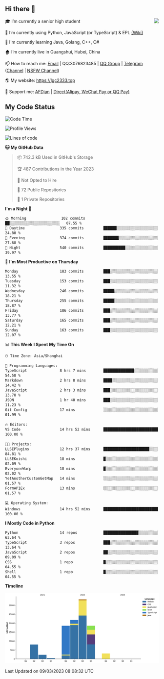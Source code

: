 ## Hi there 👋

<div width="50%">
<img align="right" src="https://readme.lgc2333.top/api?username=lgc2333&show_icons=true" />
</div>

🎓 I’m currently a senior high student

📝 I’m currently using Python, JavaScript (or TypeScript) & EPL [(Wiki)](https://en.wikipedia.org/wiki/Easy_Programming_Language)

📒 I'm currently learning Java, Golang, C++, C#

🏠 I’m currently live in Guangshui, Hubei, China

📫 How to reach me: [Email](mailto:lgc2333@126.com) | QQ:3076823485 | [QQ Group](https://jq.qq.com/?_wv=1027&k=ktwOHdU2) | [Telegram](https://t.me/@lgc2333) ([Channel](https://t.me/stu2333_pd) | [NSFW Channel](https://t.me/stu_collection))

🌎 My website: <https://lgc2333.top>

🤝 Support me: [AFDian](https://afdian.net/@lgc2333) | [Direct(Alipay, WeChat Pay or QQ Pay)](https://s2.loli.net/2022/02/03/MLqe53BjWOAhpcF.png)

## My Code Status

<!--START_SECTION:waka-->
![Code Time](http://img.shields.io/badge/Code%20Time-1%2C092%20hrs%204%20mins-blue)

![Profile Views](http://img.shields.io/badge/Profile%20Views-9-blue)

![Lines of code](https://img.shields.io/badge/From%20Hello%20World%20I%27ve%20Written-96.4%20thousand%20lines%20of%20code-blue)

**🐱 My GitHub Data** 

> 📦 742.3 kB Used in GitHub's Storage 
 > 
> 🏆 487 Contributions in the Year 2023
 > 
> 🚫 Not Opted to Hire
 > 
> 📜 72 Public Repositories 
 > 
> 🔑 1 Private Repositories 
 > 
**I'm a Night 🦉** 

```text
🌞 Morning                102 commits         ██░░░░░░░░░░░░░░░░░░░░░░░   07.55 % 
🌆 Daytime                335 commits         ██████░░░░░░░░░░░░░░░░░░░   24.80 % 
🌃 Evening                374 commits         ███████░░░░░░░░░░░░░░░░░░   27.68 % 
🌙 Night                  540 commits         ██████████░░░░░░░░░░░░░░░   39.97 % 
```
📅 **I'm Most Productive on Thursday** 

```text
Monday                   183 commits         ███░░░░░░░░░░░░░░░░░░░░░░   13.55 % 
Tuesday                  153 commits         ███░░░░░░░░░░░░░░░░░░░░░░   11.32 % 
Wednesday                246 commits         █████░░░░░░░░░░░░░░░░░░░░   18.21 % 
Thursday                 255 commits         █████░░░░░░░░░░░░░░░░░░░░   18.87 % 
Friday                   186 commits         ███░░░░░░░░░░░░░░░░░░░░░░   13.77 % 
Saturday                 165 commits         ███░░░░░░░░░░░░░░░░░░░░░░   12.21 % 
Sunday                   163 commits         ███░░░░░░░░░░░░░░░░░░░░░░   12.07 % 
```


📊 **This Week I Spent My Time On** 

```text
🕑︎ Time Zone: Asia/Shanghai

💬 Programming Languages: 
TypeScript               8 hrs 7 mins        ██████████████░░░░░░░░░░░   54.58 % 
Markdown                 2 hrs 8 mins        ████░░░░░░░░░░░░░░░░░░░░░   14.42 % 
JavaScript               2 hrs 3 mins        ███░░░░░░░░░░░░░░░░░░░░░░   13.78 % 
JSON                     1 hr 40 mins        ███░░░░░░░░░░░░░░░░░░░░░░   11.23 % 
Git Config               17 mins             ░░░░░░░░░░░░░░░░░░░░░░░░░   01.99 % 

🔥 Editors: 
VS Code                  14 hrs 52 mins      █████████████████████████   100.00 % 

🐱‍💻 Projects: 
LLSEPlugins              12 hrs 37 mins      █████████████████████░░░░   84.81 % 
LLSEKoishi               18 mins             █░░░░░░░░░░░░░░░░░░░░░░░░   02.09 % 
EveryoneWarp             18 mins             █░░░░░░░░░░░░░░░░░░░░░░░░   02.02 % 
YetAnotherCustomGetMap   14 mins             ░░░░░░░░░░░░░░░░░░░░░░░░░   01.57 % 
FormAPIEx                13 mins             ░░░░░░░░░░░░░░░░░░░░░░░░░   01.57 % 

💻 Operating System: 
Windows                  14 hrs 52 mins      █████████████████████████   100.00 % 
```

**I Mostly Code in Python** 

```text
Python                   14 repos            ████████████████░░░░░░░░░   63.64 % 
TypeScript               3 repos             ███░░░░░░░░░░░░░░░░░░░░░░   13.64 % 
JavaScript               2 repos             ██░░░░░░░░░░░░░░░░░░░░░░░   09.09 % 
CSS                      1 repo              █░░░░░░░░░░░░░░░░░░░░░░░░   04.55 % 
Shell                    1 repo              █░░░░░░░░░░░░░░░░░░░░░░░░   04.55 % 
```



**Timeline**

![Lines of Code chart](https://raw.githubusercontent.com/lgc2333/lgc2333/main/assets/bar_graph.png)


 Last Updated on 09/03/2023 08:08:32 UTC
<!--END_SECTION:waka-->
